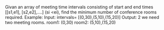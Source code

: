 Givan an array of meeting time intervals consisting of start and end times [[s1,e1], [s2,e2],....] (si <ei), find the minimum number of conference rooms required.
Example:
Input: intervals= [(0,30),(5,10),(15,20)]
Output: 2
we need two meeting rooms.
room1: (0,30)
room2: (5,10),(15,20)
